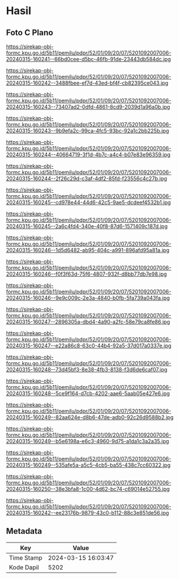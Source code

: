 # Hasil

## Foto C Plano

https://sirekap-obj-formc.kpu.go.id/5b11/pemilu/pdpr/52/01/09/20/07/5201092007006-20240315-160241--66bd0cee-d5bc-46fb-91de-23443db584dc.jpg

https://sirekap-obj-formc.kpu.go.id/5b11/pemilu/pdpr/52/01/09/20/07/5201092007006-20240315-160242--3488fbee-ef7d-43ed-bf4f-cb82395ce043.jpg

https://sirekap-obj-formc.kpu.go.id/5b11/pemilu/pdpr/52/01/09/20/07/5201092007006-20240315-160243--73407ad2-0dfd-4861-8cd9-2039d1a96a0b.jpg

https://sirekap-obj-formc.kpu.go.id/5b11/pemilu/pdpr/52/01/09/20/07/5201092007006-20240315-160243--9b9efa2c-99ca-4fc5-93bc-92a1c2bb225b.jpg

https://sirekap-obj-formc.kpu.go.id/5b11/pemilu/pdpr/52/01/09/20/07/5201092007006-20240315-160244--40664719-3f1d-4b7c-a4c4-b07e83e96359.jpg

https://sirekap-obj-formc.kpu.go.id/5b11/pemilu/pdpr/52/01/09/20/07/5201092007006-20240315-160244--2f26c29d-c3af-4df2-85fd-f23556c4c27b.jpg

https://sirekap-obj-formc.kpu.go.id/5b11/pemilu/pdpr/52/01/09/20/07/5201092007006-20240315-160245--cd978e44-44d6-42c5-9ae5-dcdeef4532b1.jpg

https://sirekap-obj-formc.kpu.go.id/5b11/pemilu/pdpr/52/01/09/20/07/5201092007006-20240315-160245--2a6c4fd4-340e-40f8-87d6-1571409c187d.jpg

https://sirekap-obj-formc.kpu.go.id/5b11/pemilu/pdpr/52/01/09/20/07/5201092007006-20240315-160246--1d5d6482-ab95-404c-a991-896afd95a81a.jpg

https://sirekap-obj-formc.kpu.go.id/5b11/pemilu/pdpr/52/01/09/20/07/5201092007006-20240315-160246--f0f3f63d-75f6-4807-932f-d8bb77db7e98.jpg

https://sirekap-obj-formc.kpu.go.id/5b11/pemilu/pdpr/52/01/09/20/07/5201092007006-20240315-160246--9e9c009c-2e3a-4840-b0fb-5fa739a043fa.jpg

https://sirekap-obj-formc.kpu.go.id/5b11/pemilu/pdpr/52/01/09/20/07/5201092007006-20240315-160247--2896305a-dbd4-4a90-a2fc-58e79ca8fe86.jpg

https://sirekap-obj-formc.kpu.go.id/5b11/pemilu/pdpr/52/01/09/20/07/5201092007006-20240315-160247--e22a86c8-63c0-44b4-92a5-37d017a0337e.jpg

https://sirekap-obj-formc.kpu.go.id/5b11/pemilu/pdpr/52/01/09/20/07/5201092007006-20240315-160248--73d45bf3-8e38-4fb3-8138-f3d6de6caf07.jpg

https://sirekap-obj-formc.kpu.go.id/5b11/pemilu/pdpr/52/01/09/20/07/5201092007006-20240315-160248--5ce9f164-d7cb-4202-aae6-5aab05e427e6.jpg

https://sirekap-obj-formc.kpu.go.id/5b11/pemilu/pdpr/52/01/09/20/07/5201092007006-20240315-160249--82aa624e-d8b6-47de-adb0-92c26d9588b2.jpg

https://sirekap-obj-formc.kpu.go.id/5b11/pemilu/pdpr/52/01/09/20/07/5201092007006-20240315-160249--b5e6198a-e6c3-4960-9d75-a1da1c3a2a35.jpg

https://sirekap-obj-formc.kpu.go.id/5b11/pemilu/pdpr/52/01/09/20/07/5201092007006-20240315-160249--535afe5a-a5c5-4cb5-ba55-438c7cc60322.jpg

https://sirekap-obj-formc.kpu.go.id/5b11/pemilu/pdpr/52/01/09/20/07/5201092007006-20240315-160250--38e3bfa8-1c00-4d62-bc74-c69014e52755.jpg

https://sirekap-obj-formc.kpu.go.id/5b11/pemilu/pdpr/52/01/09/20/07/5201092007006-20240315-160242--ee23176b-9879-43c0-b112-88c3e851de56.jpg


## Metadata

| Key        | Value               |
| ---------- | ------------------- |
| Time Stamp | 2024-03-15 16:03:47 |
| Kode Dapil | 5202                |



